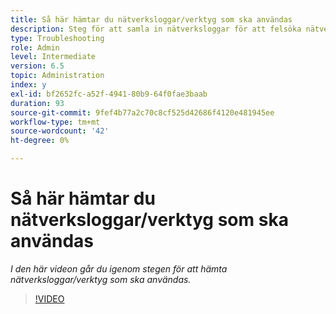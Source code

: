 ```yaml
---
title: Så här hämtar du nätverksloggar/verktyg som ska användas
description: Steg för att samla in nätverksloggar för att felsöka nätverksrelaterade problem
type: Troubleshooting
role: Admin
level: Intermediate
version: 6.5
topic: Administration
index: y
exl-id: bf2652fc-a52f-4941-80b9-64f0fae3baab
duration: 93
source-git-commit: 9fef4b77a2c70c8cf525d42686f4120e481945ee
workflow-type: tm+mt
source-wordcount: '42'
ht-degree: 0%

---
```


# Så här hämtar du nätverksloggar/verktyg som ska användas

*I den här videon går du igenom stegen för att hämta nätverksloggar/verktyg som ska användas.*

>[!VIDEO](https://video.tv.adobe.com/v/335491?quality=12&learn=on)

